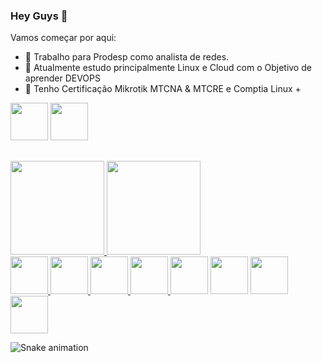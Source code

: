 ### Hey Guys 👋
<div>
Vamos começar por aqui:

  
- 🔭 Trabalho para Prodesp como analista de redes.
- 🌱 Atualmente estudo principalmente Linux e Cloud com o Objetivo de aprender DEVOPS
- 💬 Tenho Certificação Mikrotik MTCNA & MTCRE e Comptia Linux +
</div>

<a href="https://www.linkedin.com/in/mateusj11/">
<img width="60" src="https://user-images.githubusercontent.com/52683780/147396061-9ce9eba3-364e-41e6-a454-3a53afbd3751.png" /></a>
<a href="mailto:mateusj11@icloud.com?Subject=Contato%20do%20github">
<img width="60" src="https://user-images.githubusercontent.com/52683780/147396074-3126760c-cc2a-4dfc-ade4-77178a74004c.png" /></a>

  ##

<div>

<a href="https://github.com/mateusj11">
<img height="150em" src="https://github-readme-stats.vercel.app/api?username=mateusj11&show_icons=true&theme=chartreuse-dark&include_all_commits=true&count_private=true"/>
<img height="150em" src="https://github-readme-stats.vercel.app/api/top-langs/?username=mateusj11&layout=compact&langs_count=7&theme=chartreuse-dark"/>
</div>

<img width="60" src="https://cdn.jsdelivr.net/gh/devicons/devicon/icons/linux/linux-original.svg" />
<img width="60" src="https://cdn.jsdelivr.net/gh/devicons/devicon/icons/debian/debian-original.svg" />
<img width="60" src="https://cdn.jsdelivr.net/gh/devicons/devicon/icons/vim/vim-original.svg" />
<img width="60" src="https://cdn.jsdelivr.net/gh/devicons/devicon/icons/ssh/ssh-original-wordmark.svg" />
<a href="https://www.credly.com/badges/e2129651-9f32-4d86-8a88-3428afbd8245/public_url"><img height="60" src="https://www.softsell.com.br/wp-content/uploads/2020/12/CompTIA-LinuxLogo.png?w=640" /></a>
  <a href="https://www.credly.com/earner/earned/badge/c3c8600f-6700-445e-a729-7d8a375e26ae"><img height="60" src="https://images.credly.com/size/340x340/images/be8fcaeb-c769-4858-b567-ffaaa73ce8cf/image.png" /></a>
<a href="https://mikrotik.com/training/certificates/b152504c2e322b5822a4"><img height="60" src="https://gatre.com.br/wp-content/uploads/2019/12/WhatsApp-Image-2019-12-09-at-08.03.jpg" /></a>
<a href="https://mikrotik.com/training/certificates/b152706c6eec285fb74f"><img height="60" src="https://user-images.githubusercontent.com/52683780/147396405-ef4e6487-43ef-4408-bdaa-b23fcedd744b.png" /></a>

  ![Snake animation](https://github.com/mateusj11/mateusj11/blob/output/github-contribution-grid-snake.svg)

